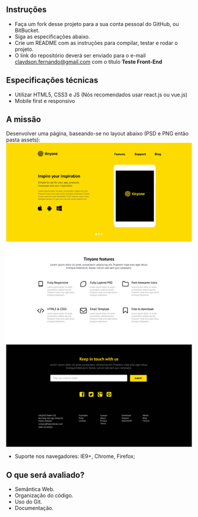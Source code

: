 ## Instruções
- Faça um fork desse projeto para a sua conta pessoal do GitHub, ou BitBucket.
- Siga as especificações abaixo.
- Crie um README com as instruções para compilar, testar e rodar o projeto.
- O link do repositório deverá ser enviado para o e-mail claydson.fernando@gmail.com com o título **Teste Front-End**

## Especificações técnicas
- Utilizar HTML5, CSS3 e JS (Nós recomendados usar react.js ou vue.js)
- Mobile first e responsivo

## A missão
Desenvolver uma página, baseando-se no layout abaixo (PSD e PNG então pasta assets):
![teste-front-end](assets/front-end.jpg)

- Suporte nos navegadores: IE9+, Chrome, Firefox;

## O que será avaliado?
- Semântica Web.
- Organização do código.
- Uso do Git.
- Documentação.
